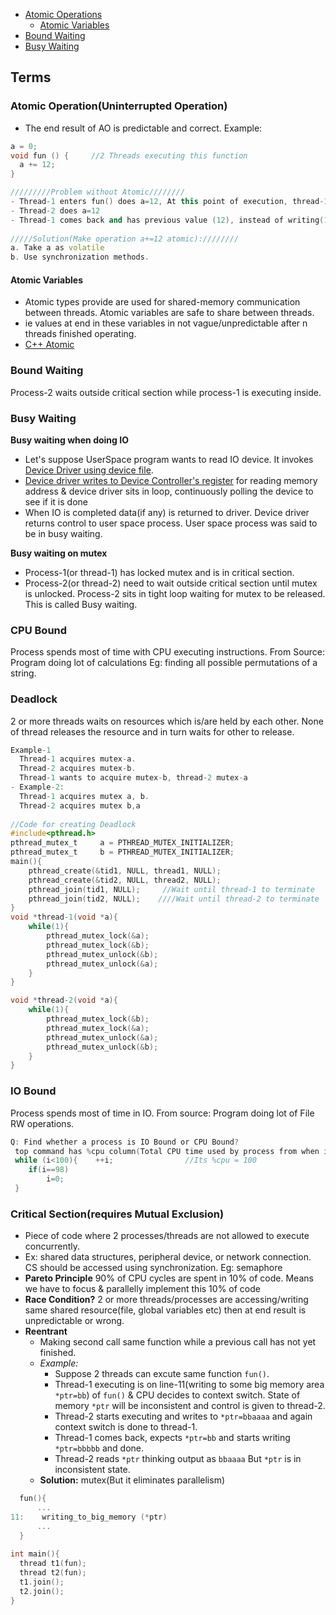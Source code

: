 - [Atomic Operations](#at)
  - [Atomic Variables](#av)
- [Bound Waiting](#bw)
- [Busy Waiting](#busyw)

## Terms
<a name=at></a>
### Atomic Operation(Uninterrupted Operation)
- The end result of AO is predictable and correct. Example:
```cpp
a = 0;
void fun () {     //2 Threads executing this function
  a += 12;
}

/////////Problem without Atomic////////
- Thread-1 enters fun() does a=12, At this point of execution, thread-1 is preempted and another thread-2 gets into same function.
- Thread-2 does a=12
- Thread-1 comes back and has previous value (12), instead of writing(14), it ends up in writing (12). But value should be 24.
  
/////Solution(Make operation a+=12 atomic):////////
a. Take a as volatile
b. Use synchronization methods.
```

<a name=av></a>
#### Atomic Variables
- Atomic types provide are used for shared-memory communication between threads. Atomic variables are safe to share between threads.
- ie values at end in these variables in not vague/unpredictable after n threads finished operating.
- [C++ Atomic](/Languages/Programming_Languages/c++/Threads/)

<a name=bw></a>
### Bound Waiting
Process-2 waits outside critical section while process-1 is executing inside.

<a name=busyw></a>
### Busy Waiting
**Busy waiting when doing IO**
- Let's suppose UserSpace program wants to read IO device. It invokes [Device Driver using device file](/Device_Drivers/Linux).
- [Device driver writes to Device Controller's register](/Device_Drivers/Linux/#how) for reading memory address & device driver sits in loop, continuously polling the device to see if it is done 
- When IO is completed data(if any) is returned to driver. Device driver returns control to user space process. User space process was said to be in busy waiting.

**Busy waiting on mutex**
- Process-1(or thread-1) has locked mutex and is in critical section.
- Process-2(or thread-2) need to wait outside critical section until mutex is unlocked. Process-2 sits in tight loop waiting for mutex to be released. This is called Busy waiting.

<a name=cb></a>
### CPU Bound 
Process spends most of time with CPU executing instructions. From Source: Program doing lot of calculations Eg: finding all possible permutations of a string.
<a name=dl></a>
### Deadlock
2 or more threads waits on resources which is/are held by each other. None of thread releases the resource and in turn waits for other to release. 
```c
Example-1
  Thread-1 acquires mutex-a. 
  Thread-2 acquires mutex-b. 
  Thread-1 wants to acquire mutex-b, thread-2 mutex-a
- Example-2:    
  Thread-1 acquires mutex a, b.    
  Thread-2 acquires mutex b,a
  
//Code for creating Deadlock
#include<pthread.h>
pthread_mutex_t     a = PTHREAD_MUTEX_INITIALIZER;
pthread_mutex_t     b = PTHREAD_MUTEX_INITIALIZER;
main(){
    pthread_create(&tid1, NULL, thread1, NULL);
    pthread_create(&tid2, NULL, thread2, NULL);
    pthread_join(tid1, NULL);     //Wait until thread-1 to terminate
    pthread_join(tid2, NULL);    ////Wait until thread-2 to terminate
}
void *thread-1(void *a){
    while(1){
        pthread_mutex_lock(&a); 
        pthread_mutex_lock(&b);
        pthread_mutex_unlock(&b);
        pthread_mutex_unlock(&a);
    }
}

void *thread-2(void *a){
    while(1){
        pthread_mutex_lock(&b); 
        pthread_mutex_lock(&a);
        pthread_mutex_unlock(&a);
        pthread_mutex_unlock(&b);
    }
}
```
<a name=io></a>
### IO Bound 
Process spends most of time in IO. From source: Program doing lot of File RW operations.
```c
Q: Find whether a process is IO Bound or CPU Bound?
 top command has %cpu column(Total CPU time used by process from when its started). CPU bound will have high %cpu.
 while (i<100){    ++i;                //Its %cpu = 100
    if(i==98)
        i=0;
 }
 ```
 <a name=cs></a>
### Critical Section(requires Mutual Exclusion)
  - Piece of code where 2 processes/threads are not allowed to execute concurrently. 
  - Ex: shared data structures, peripheral device, or network connection. CS should be accessed using synchronization. Eg: semaphore
- **Pareto Principle** 90% of CPU cycles are spent in 10% of code. Means we have to focus & parallelly implement this 10% of code
- **Race Condition?** 2 or more threads/processes are accessing/writing same shared resource(file, global variables etc) then at end result is unpredictable or wrong.
- **Reentrant**
  - Making second call same function while a previous call has not yet finished.
  - *Example:*
    - Suppose 2 threads can excute same function `fun()`.
    - Thread-1 executing is on line-11(writing to some big memory area `*ptr=bb`) of `fun()` & CPU decides to context switch. State of memory `*ptr` will be inconsistent and control is given to thread-2.
    - Thread-2 starts executing and writes to `*ptr=bbaaaa` and again context switch is done to thread-1.
    - Thread-1 comes back, expects `*ptr=bb` and starts writing `*ptr=bbbbb` and done.
    - Thread-2 reads `*ptr` thinking output as `bbaaaa` But `*ptr` is in inconsistent state.
  - **Solution:** mutex(But it eliminates parallelism)
```c
  fun(){            
      ...
11:    writing_to_big_memory (*ptr)
      ...
  }
  
int main(){  
  thread t1(fun);
  thread t2(fun);
  t1.join();
  t2.join();
}  
```
